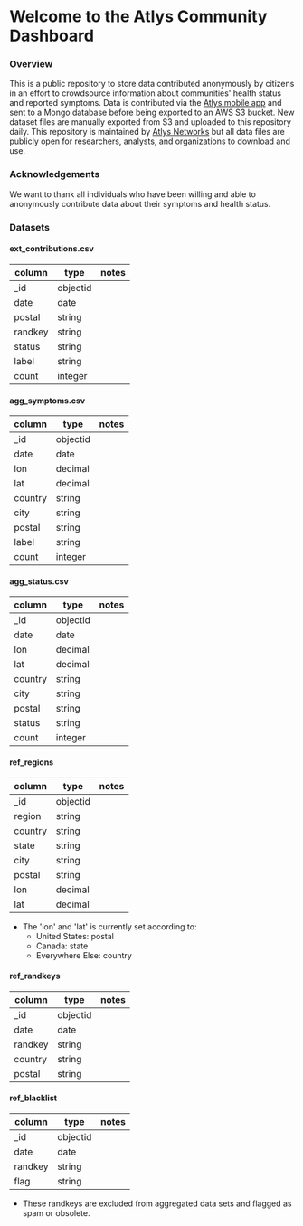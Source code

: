 # Welcome to the Atlys Community Dashboard

### Overview
This is a public repository to store data contributed anonymously by citizens in an effort to crowdsource information about communities' health status and reported symptoms. Data is contributed via the [Atlys mobile app](https://play.google.com/store/apps/details?id=com.askatlys) and sent to a Mongo database before being exported to an AWS S3 bucket. New dataset files are manually exported from S3 and uploaded to this repository daily. This repository is maintained by [Atlys Networks](https://www.atlys.ca) but all data files are publicly open for researchers, analysts, and organizations to download and use.

### Acknowledgements
We want to thank all individuals who have been willing and able to anonymously contribute data about their symptoms and health status.

### Datasets

#### ext_contributions.csv


column | type | notes
------------ | ------------- | -------------
_id | objectid |
date | date | 
postal | string | 
randkey | string |
status | string |
label | string |
count | integer |


#### agg_symptoms.csv

column | type | notes
------------ | ------------- | -------------
_id | objectid |
date | date | 
lon | decimal | 
lat | decimal | 
country | string | 
city | string | 
postal | string | 
label | string |
count | integer |


#### agg_status.csv

column | type | notes
------------ | ------------- | -------------
_id | objectid |
date | date | 
lon | decimal | 
lat | decimal | 
country | string | 
city | string | 
postal | string | 
status | string |
count | integer |


#### ref_regions

column | type | notes
------------ | ------------- | -------------
_id | objectid |
region | string | 
country | string | 
state | string |
city | string | 
postal | string | 
lon | decimal |
lat | decimal |

* The 'lon' and 'lat' is currently set according to:                               
  * United States: postal
  * Canada: state
  * Everywhere Else: country


#### ref_randkeys
column | type | notes
------------ | ------------- | -------------
_id | objectid |
date | date | 
randkey | string | 
country | string | 
postal | string | 


#### ref_blacklist
column | type | notes
------------ | ------------- | -------------
_id | objectid |
date | date | 
randkey | string | 
flag | string | 

* These randkeys are excluded from aggregated data sets and flagged as spam or obsolete.
